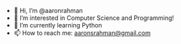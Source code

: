 - 👋 Hi, I’m @aaronrahman
- 👀 I’m interested in Computer Science and Programming!
- 🌱 I’m currently learning Python
- 📫 How to reach me: aaronsrahman@gmail.com

<!---
aaronrahman/aaronrahman is a ✨ special ✨ repository because its `README.md` (this file) appears on your GitHub profile.
You can click the Preview link to take a look at your changes.
--->
